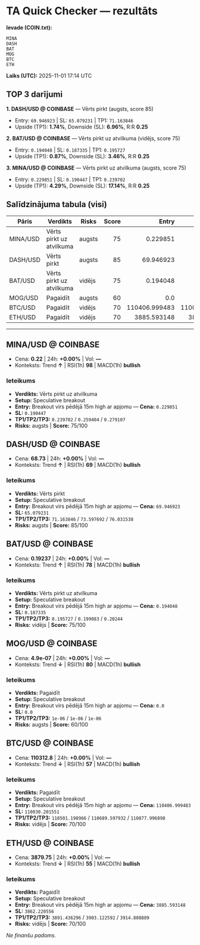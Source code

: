 # TA Quick Checker — rezultāts

**Ievade (COIN.txt):**
```
MINA
DASH
BAT
MOG
BTC
ETH
```
**Laiks (UTC):** 2025-11-01 17:14 UTC

## TOP 3 darījumi
**1. DASH/USD @ COINBASE** — Vērts pirkt (augsts, score 85)
- Entry: `69.946923` | SL: `65.079231` | TP1: `71.163846`
- Upside (TP1): **1.74%**, Downside (SL): **6.96%**, R:R **0.25**

**2. BAT/USD @ COINBASE** — Vērts pirkt uz atvilkuma (vidējs, score 75)
- Entry: `0.194048` | SL: `0.187335` | TP1: `0.195727`
- Upside (TP1): **0.87%**, Downside (SL): **3.46%**, R:R **0.25**

**3. MINA/USD @ COINBASE** — Vērts pirkt uz atvilkuma (augsts, score 75)
- Entry: `0.229851` | SL: `0.190447` | TP1: `0.239702`
- Upside (TP1): **4.29%**, Downside (SL): **17.14%**, R:R **0.25**

## Salīdzinājuma tabula (visi)
| Pāris | Verdikts | Risks | Score | Entry | SL | TP1 | Upside% | Downside% | R:R | RSI(1h) | MACD | 24h% | Cena |
|---|---|---|---:|---:|---:|---:|---:|---:|---:|---:|---|---:|---:|
| MINA/USD | Vērts pirkt uz atvilkuma | augsts | 75 | 0.229851 | 0.190447 | 0.239702 | 4.29% | 17.14% | 0.25 | 98 | bullish | +0.00% | 0.22 |
| DASH/USD | Vērts pirkt | augsts | 85 | 69.946923 | 65.079231 | 71.163846 | 1.74% | 6.96% | 0.25 | 69 | bullish | +0.00% | 68.73 |
| BAT/USD | Vērts pirkt uz atvilkuma | vidējs | 75 | 0.194048 | 0.187335 | 0.195727 | 0.87% | 3.46% | 0.25 | 78 | bullish | +0.00% | 0.19237 |
| MOG/USD | Pagaidīt | augsts | 60 | 0.0 | 0.0 | 1e-06 | — | — | — | 80 | bullish | +0.00% | 4.9e-07 |
| BTC/USD | Pagaidīt | vidējs | 70 | 110406.999483 | 110030.201551 | 110501.198966 | 0.09% | 0.34% | 0.25 | 57 | bullish | +0.00% | 110312.8 |
| ETH/USD | Pagaidīt | vidējs | 70 | 3885.593148 | 3862.220556 | 3891.436296 | 0.15% | 0.60% | 0.25 | 55 | bullish | +0.00% | 3879.75 |

---

## MINA/USD @ COINBASE
- Cena: **0.22** | 24h: **+0.00%** | Vol: **—**
- Konteksts: Trend **↑** | RSI(1h) **98** | MACD(1h) **bullish**

### Ieteikums
- **Verdikts:** Vērts pirkt uz atvilkuma
- **Setup:** Speculative breakout
- **Entry:** Breakout virs pēdējā 15m high ar apjomu  — **Cena:** `0.229851`
- **SL:** `0.190447`
- **TP1/TP2/TP3:** `0.239702` / `0.259404` / `0.279107`
- **Risks:** augsts | **Score:** 75/100

## DASH/USD @ COINBASE
- Cena: **68.73** | 24h: **+0.00%** | Vol: **—**
- Konteksts: Trend **↑** | RSI(1h) **69** | MACD(1h) **bullish**

### Ieteikums
- **Verdikts:** Vērts pirkt
- **Setup:** Speculative breakout
- **Entry:** Breakout virs pēdējā 15m high ar apjomu  — **Cena:** `69.946923`
- **SL:** `65.079231`
- **TP1/TP2/TP3:** `71.163846` / `73.597692` / `76.031538`
- **Risks:** augsts | **Score:** 85/100

## BAT/USD @ COINBASE
- Cena: **0.19237** | 24h: **+0.00%** | Vol: **—**
- Konteksts: Trend **↑** | RSI(1h) **78** | MACD(1h) **bullish**

### Ieteikums
- **Verdikts:** Vērts pirkt uz atvilkuma
- **Setup:** Speculative breakout
- **Entry:** Breakout virs pēdējā 15m high ar apjomu  — **Cena:** `0.194048`
- **SL:** `0.187335`
- **TP1/TP2/TP3:** `0.195727` / `0.199083` / `0.20244`
- **Risks:** vidējs | **Score:** 75/100

## MOG/USD @ COINBASE
- Cena: **4.9e-07** | 24h: **+0.00%** | Vol: **—**
- Konteksts: Trend **↓** | RSI(1h) **80** | MACD(1h) **bullish**

### Ieteikums
- **Verdikts:** Pagaidīt
- **Setup:** Speculative breakout
- **Entry:** Breakout virs pēdējā 15m high ar apjomu  — **Cena:** `0.0`
- **SL:** `0.0`
- **TP1/TP2/TP3:** `1e-06` / `1e-06` / `1e-06`
- **Risks:** augsts | **Score:** 60/100

## BTC/USD @ COINBASE
- Cena: **110312.8** | 24h: **+0.00%** | Vol: **—**
- Konteksts: Trend **↓** | RSI(1h) **57** | MACD(1h) **bullish**

### Ieteikums
- **Verdikts:** Pagaidīt
- **Setup:** Speculative breakout
- **Entry:** Breakout virs pēdējā 15m high ar apjomu  — **Cena:** `110406.999483`
- **SL:** `110030.201551`
- **TP1/TP2/TP3:** `110501.198966` / `110689.597932` / `110877.996898`
- **Risks:** vidējs | **Score:** 70/100

## ETH/USD @ COINBASE
- Cena: **3879.75** | 24h: **+0.00%** | Vol: **—**
- Konteksts: Trend **↓** | RSI(1h) **55** | MACD(1h) **bullish**

### Ieteikums
- **Verdikts:** Pagaidīt
- **Setup:** Speculative breakout
- **Entry:** Breakout virs pēdējā 15m high ar apjomu  — **Cena:** `3885.593148`
- **SL:** `3862.220556`
- **TP1/TP2/TP3:** `3891.436296` / `3903.122592` / `3914.808889`
- **Risks:** vidējs | **Score:** 70/100

*Ne finanšu padoms.*
